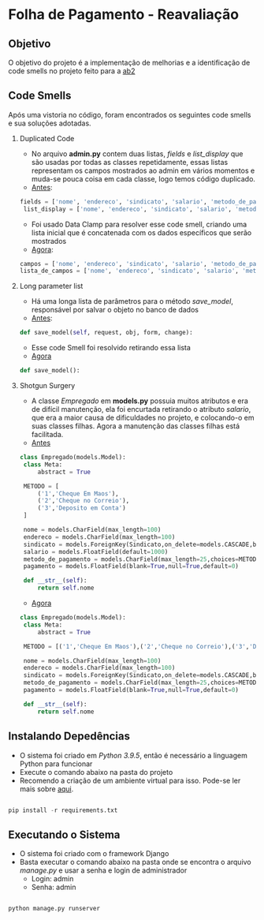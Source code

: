 # Folha de Pagamento - Reavaliação
## Objetivo
O objetivo do projeto é a implementação de melhorias e a identificação de code smells no projeto feito para a [ab2](https://github.com/brsevero/folha_refatorada)

## Code Smells
Após uma vistoria no código, foram encontrados os seguintes code smells e sua soluções adotadas.

1. Duplicated Code
   - No arquivo __admin.py__ contem duas listas, _fields_ e _list_display_ que são usadas por todas as classes repetidamente, essas listas representam os campos mostrados ao admin em vários momentos e muda-se pouca coisa em cada classe, logo temos código duplicado.
   - [Antes](https://github.com/brsevero/folha_refatorada/blob/01c121f3aaa4f571c04e3791daccf96bb677567c/sistema/admin.py#L5):
   ~~~Python
   fields = ['nome', 'endereco', 'sindicato', 'salario', 'metodo_de_pagamento', 'dia_do_pagamento']
    list_display = ['nome', 'endereco', 'sindicato', 'salario', 'metodo_de_pagamento', 'dia_do_pagamento','pagamento']
   ~~~
   - Foi usado Data Clamp para resolver esse code smell, criando uma lista inicial que é concatenada com os dados específicos que serão mostrados
   - [Agora](https://github.com/brsevero/Folha-Reavaliacao/blob/38d2cb53a932f2ab52a0dc23a30427eaee4fe016/sistema/admin.py#L4):
   ~~~Python
   campos = ['nome', 'endereco', 'sindicato', 'salario', 'metodo_de_pagamento']
   lista_de_campos = ['nome', 'endereco', 'sindicato', 'salario', 'metodo_de_pagamento','pagamento']
   ~~~

1. Long parameter list
   - Há uma longa lista de parâmetros para o método _save_model_, responsável por salvar o objeto no banco de dados
   - [Antes](https://github.com/brsevero/folha_refatorada/blob/01c121f3aaa4f571c04e3791daccf96bb677567c/sistema/admin.py#L7):
   ~~~Python
   def save_model(self, request, obj, form, change):
   ~~~
   - Esse code Smell foi resolvido retirando essa lista
   - [Agora](https://github.com/brsevero/Folha-Reavaliacao/blob/39d0e1ea912bab7cb8a998a80199cd8f2804c4ce/sistema/admin.py#L10)
   ~~~Python
   def save_model():
   ~~~

1. Shotgun Surgery
   - A classe _Empregado_ em __models.py__ possuia muitos atributos e era de difícil manutenção, ela foi encurtada retirando o atributo _salario_, que era a maior causa de dificuldades no projeto, e colocando-o em suas classes filhas. Agora a manutenção das classes filhas está facilitada.
   - [Antes](https://github.com/brsevero/folha_refatorada/blob/01c121f3aaa4f571c04e3791daccf96bb677567c/sistema/models.py#L24)
   ~~~Python
   class Empregado(models.Model):
    class Meta:
        abstract = True

    METODO = [
        ('1','Cheque Em Maos'),
        ('2','Cheque no Correio'),
        ('3','Deposito em Conta')
    ]

    nome = models.CharField(max_length=100)
    endereco = models.CharField(max_length=100)
    sindicato = models.ForeignKey(Sindicato,on_delete=models.CASCADE,blank=True,null=True)
    salario = models.FloatField(default=1000)
    metodo_de_pagamento = models.CharField(max_length=25,choices=METODO,default='1')
    pagamento = models.FloatField(blank=True,null=True,default=0)

    def __str__(self):
        return self.nome
   ~~~
   - [Agora]()
   ~~~Python
   class Empregado(models.Model):
    class Meta:
        abstract = True

    METODO = [('1','Cheque Em Maos'),('2','Cheque no Correio'),('3','Deposito em Conta')]

    nome = models.CharField(max_length=100)
    endereco = models.CharField(max_length=100)
    sindicato = models.ForeignKey(Sindicato,on_delete=models.CASCADE,blank=True,null=True)
    metodo_de_pagamento = models.CharField(max_length=25,choices=METODO,default='1')
    pagamento = models.FloatField(blank=True,null=True,default=0)

    def __str__(self):
        return self.nome
   ~~~








## Instalando Depedências
- O sistema foi criado em _Python 3.9.5_, então é necessário a linguagem Python para funcionar
- Execute o comando abaixo na pasta do projeto
- Recomendo a criação de um ambiente virtual para isso. Pode-se ler mais sobre [aqui](https://docs.python.org/pt-br/3/tutorial/venv.html).

~~~python

pip install -r requirements.txt

~~~

## Executando o Sistema
- O sistema foi criado com o framework Django
- Basta executar o comando abaixo na pasta onde se encontra o arquivo _manage.py_ e usar a senha e login de administrador
  - Login: admin
  - Senha: admin

~~~python

python manage.py runserver

~~~